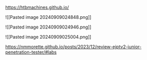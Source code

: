 https://htbmachines.github.io/




![[Pasted image 20240909024848.png]]

![[Pasted image 20240909024946.png]]


![[Pasted image 20240909025004.png]]




https://nmmorette.github.io/posts/2023/12/review-ejptv2-junior-penetration-tester/#labs